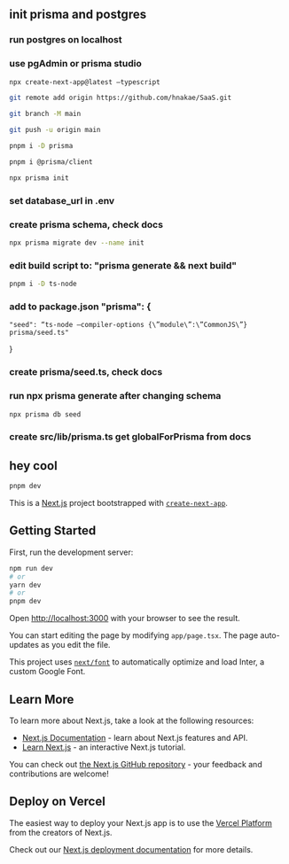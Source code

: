 ## init prisma and postgres

### run postgres on localhost

### use pgAdmin or prisma studio

```bash
npx create-next-app@latest —typescript

git remote add origin https://github.com/hnakae/SaaS.git

git branch -M main

git push -u origin main

pnpm i -D prisma

pnpm i @prisma/client

npx prisma init
```

### set database_url in .env

### create prisma schema, check docs

```bash
npx prisma migrate dev --name init
```

### edit build script to: "prisma generate && next build"

```bash
pnpm i -D ts-node
```

### add to package.json "prisma": {

    "seed": “ts-node —compiler-options {\”module\”:\”CommonJS\”} prisma/seed.ts"

}

### create prisma/seed.ts, check docs

### run npx prisma generate after changing schema

```bash
npx prisma db seed
```

### create src/lib/prisma.ts get globalForPrisma from docs

## hey cool

```bash
pnpm dev
```

This is a [Next.js](https://nextjs.org/) project bootstrapped with [`create-next-app`](https://github.com/vercel/next.js/tree/canary/packages/create-next-app).

## Getting Started

First, run the development server:

```bash
npm run dev
# or
yarn dev
# or
pnpm dev
```

Open [http://localhost:3000](http://localhost:3000) with your browser to see the result.

You can start editing the page by modifying `app/page.tsx`. The page auto-updates as you edit the file.

This project uses [`next/font`](https://nextjs.org/docs/basic-features/font-optimization) to automatically optimize and load Inter, a custom Google Font.

## Learn More

To learn more about Next.js, take a look at the following resources:

- [Next.js Documentation](https://nextjs.org/docs) - learn about Next.js features and API.
- [Learn Next.js](https://nextjs.org/learn) - an interactive Next.js tutorial.

You can check out [the Next.js GitHub repository](https://github.com/vercel/next.js/) - your feedback and contributions are welcome!

## Deploy on Vercel

The easiest way to deploy your Next.js app is to use the [Vercel Platform](https://vercel.com/new?utm_medium=default-template&filter=next.js&utm_source=create-next-app&utm_campaign=create-next-app-readme) from the creators of Next.js.

Check out our [Next.js deployment documentation](https://nextjs.org/docs/deployment) for more details.
